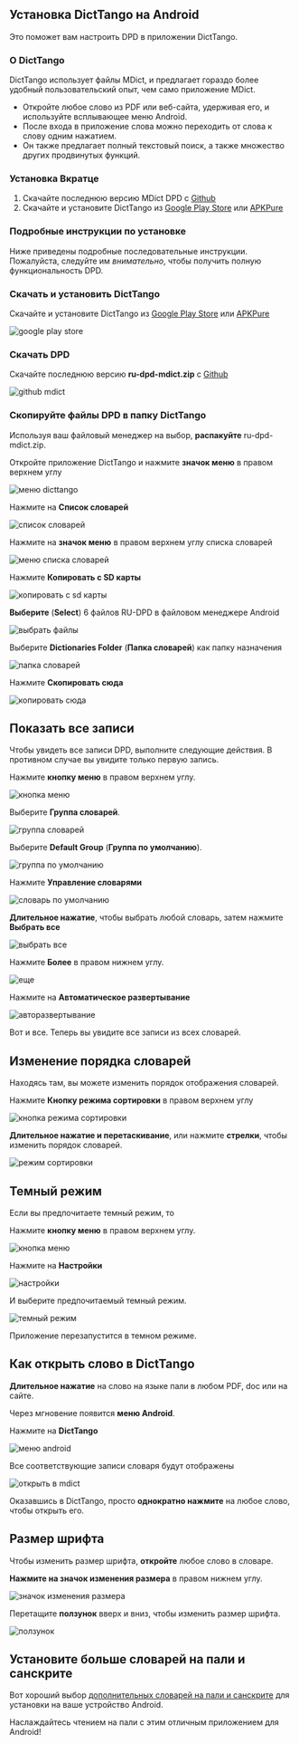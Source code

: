 ## Установка DictTango на Android

Это поможет вам настроить DPD в приложении DictTango.

### О DictTango

DictTango использует файлы MDict, и предлагает гораздо более удобный пользовательский опыт, чем само приложение MDict.

- Откройте любое слово из PDF или веб-сайта, удерживая его, и используйте всплывающее меню Android.
- После входа в приложение слова можно переходить от слова к слову одним нажатием.
- Он также предлагает полный текстовый поиск, а также множество других продвинутых функций.

### Установка Вкратце

1. Скачайте последнюю версию MDict DPD с [Github](https://github.com/digitalpalidictionary/rus-release/releases)
2. Скачайте и установите DictTango из [Google Play Store](https://play.google.com/store/apps/details?id=cn.jimex.dict&pcampaignid=web_shareS) или [APKPure](https://m.apkpure.com/dicttango/cn.jimex.dict)

### Подробные инструкции по установке

Ниже приведены подробные последовательные инструкции. Пожалуйста, следуйте им *внимательно*, чтобы получить полную функциональность DPD.

### Скачать и установить DictTango

Скачайте и установите DictTango из [Google Play Store](https://play.google.com/store/apps/details?id=cn.jimex.dict&pcampaignid=web_share) или [APKPure](https://m.apkpure.com/dicttango/cn.jimex.dict)

![google play store](../pics/dicttango/play_store.jpg)

### Скачать DPD

Скачайте последнюю версию **ru-dpd-mdict.zip** с [Github](https://github.com/digitalpalidictionary/rus-release/releases)

![github mdict](../pics/dicttango/github-mdict.png)

### Скопируйте файлы DPD в папку DictTango

Используя ваш файловый менеджер на выбор, **распакуйте** ru-dpd-mdict.zip.

Откройте приложение DictTango и нажмите **значок меню** в правом верхнем углу

![меню dicttango](../pics/dicttango/4_menu.jpg)

Нажмите на **Список словарей**

![список словарей](../pics/dicttango/5_dictionary_list.jpg)

Нажмите на **значок меню** в правом верхнем углу списка словарей

![меню списка словарей](../pics/dicttango/6_dictionary_list_menu.jpg)

Нажмите **Копировать с SD карты**

![копировать с sd карты](../pics/dicttango/7_copy_from_sd_card.jpg)

**Выберите** (**Select**) 6 файлов RU-DPD в файловом менеджере Android

![выбрать файлы](../pics/dicttango/8_select.jpg)

Выберите **Dictionaries Folder** (**Папка словарей**) как папку назначения

![папка словарей](../pics/dicttango/9_dictionaries_folder.jpg)

Нажмите **Скопировать сюда**

![копировать сюда](../pics/dicttango/10_copy_here.jpg)


## Показать все записи

Чтобы увидеть все записи DPD, выполните следующие действия. В противном случае вы увидите только первую запись.

Нажмите **кнопку меню** в правом верхнем углу.

![кнопка меню](../pics/dicttango/4_menu.jpg)

Выберите **Группа словарей**.

![группа словарей](../pics/dicttango/dictionary_group.jpg)

Выберите **Default Group** (**Группа по умолчанию**).

![группа по умолчанию](../pics/dicttango/default_group.jpg)

Нажмите **Управление словарями**

![словарь по умолчанию](../pics/dicttango/default_group_dictionaries.jpg)

**Длительное нажатие**, чтобы выбрать любой словарь, затем нажмите **Выбрать все**

![выбрать все](../pics/dicttango/default_group_select_all.jpg)

Нажмите **Более** в правом нижнем углу.

![еще](../pics/dicttango/default_group_more.jpg)

Нажмите на **Автоматическое развертывание**

![авторазвертывание](../pics/dicttango/dictionary_group_auto_expand.jpg)

Вот и все. Теперь вы увидите все записи из всех словарей.


## Изменение порядка словарей

Находясь там, вы можете изменить порядок отображения словарей.

Нажмите **Кнопку режима сортировки** в правом верхнем углу

![кнопка режима сортировки](../pics/dicttango/sorting_mode_button.jpg)

**Длительное нажатие и перетаскивание**, или нажмите **стрелки**, чтобы изменить порядок словарей.

![режим сортировки](../pics/dicttango/sorting_mode.jpg)


## Темный режим

Если вы предпочитаете темный режим, то

Нажмите **кнопку меню** в правом верхнем углу.

![кнопка меню](../pics/dicttango/4_menu.jpg)

Нажмите на **Настройки**

![настройки](../pics/dicttango/settings.jpg)

И выберите предпочитаемый темный режим.

![темный режим](../pics/dicttango/dark_mode.jpg)

Приложение перезапустится в темном режиме.



## Как открыть слово в DictTango

**Длительное нажатие** на слово на языке пали в любом PDF, doc или на сайте.

Через мгновение появится **меню Android**.

Нажмите на **DictTango**

![меню android](../pics/dicttango/android_menu.jpg)

Все соответствующие записи словаря будут отображены

![открыть в mdict](../pics/dicttango/android_opened.jpg)

Оказавшись в DictTango, просто **однократно нажмите** на любое слово, чтобы открыть его.


## Размер шрифта

Чтобы изменить размер шрифта, **откройте** любое слово в словаре.

**Нажмите на значок изменения размера** в правом нижнем углу.

![значок изменения размера](../pics/dicttango/resize.jpg)

Перетащите **ползунок** вверх и вниз, чтобы изменить размер шрифта.

![ползунок](../pics/dicttango/slider.jpg)


## Установите больше словарей на пали и санскрите

Вот хороший выбор [дополнительных словарей на пали и санскрите](other_dicts.md) для установки на ваше устройство Android.


Наслаждайтесь чтением на пали с этим отличным приложением для Android!